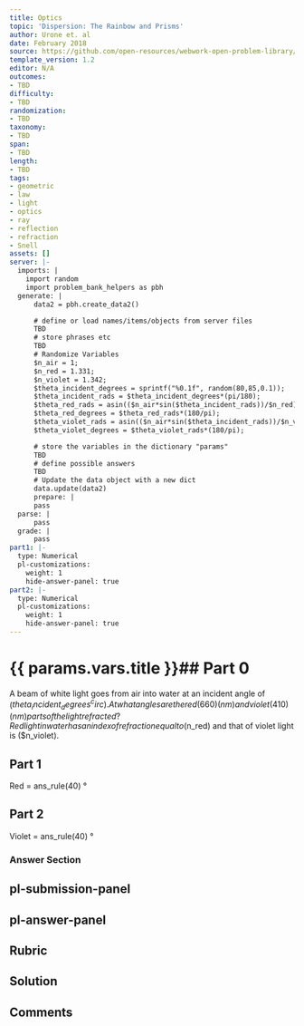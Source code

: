 ```yaml
---
title: Optics
topic: 'Dispersion: The Rainbow and Prisms'
author: Urone et. al
date: February 2018
source: https://github.com/open-resources/webwork-open-problem-library/tree/master/Contrib/BrockPhysics/College_Physics_Urone/25.Geometric_Optics/Dispersion_The_Rainbow_and_Prisms/NU_U17-25-05-002.pg
template_version: 1.2
editor: N/A
outcomes:
- TBD
difficulty:
- TBD
randomization:
- TBD
taxonomy:
- TBD
span:
- TBD
length:
- TBD
tags:
- geometric
- law
- light
- optics
- ray
- reflection
- refraction
- Snell
assets: []
server: |-
  imports: |
    import random
    import problem_bank_helpers as pbh
  generate: |
      data2 = pbh.create_data2()

      # define or load names/items/objects from server files
      TBD
      # store phrases etc
      TBD
      # Randomize Variables
      $n_air = 1;
      $n_red = 1.331;
      $n_violet = 1.342;
      $theta_incident_degrees = sprintf("%0.1f", random(80,85,0.1));
      $theta_incident_rads = $theta_incident_degrees*(pi/180);
      $theta_red_rads = asin(($n_air*sin($theta_incident_rads))/$n_red);
      $theta_red_degrees = $theta_red_rads*(180/pi);
      $theta_violet_rads = asin(($n_air*sin($theta_incident_rads))/$n_violet);
      $theta_violet_degrees = $theta_violet_rads*(180/pi);

      # store the variables in the dictionary "params"
      TBD
      # define possible answers
      TBD
      # Update the data object with a new dict
      data.update(data2)
      prepare: |
      pass
  parse: |
      pass
  grade: |
      pass
part1: |-
  type: Numerical
  pl-customizations:
    weight: 1
    hide-answer-panel: true
part2: |-
  type: Numerical
  pl-customizations:
    weight: 1
    hide-answer-panel: true
---
```


# {{ params.vars.title }}## Part 0 
A beam of white light goes from air into water at an incident angle of ($theta_incident_degrees^circ). At what angles are the red (660) (nm) and violet (410) (nm) parts of the light refracted? Red light in water has an index of refraction equal to ($n_red) and that of violet light is ($n_violet). 
## Part 1 
Red = ans_rule(40) &#176; 
## Part 2 
Violet = ans_rule(40) &#176; 


### Answer Section 


## pl-submission-panel 


## pl-answer-panel 


## Rubric 


## Solution 


## Comments 



